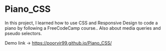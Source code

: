 # Piano_CSS

In this project, I learned how to use CSS and Responsive Design to code a piano by following a FreeCodeCamp course.. Also about media queries and pseudo selectors.

Demo link -> https://poorvir99.github.io/Piano_CSS/
